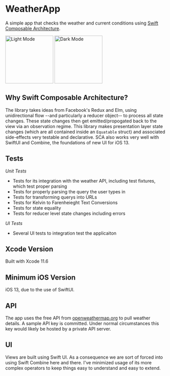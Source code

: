 # WeatherApp

A simple app that checks the weather and current conditions using [Swift Composable Architecture](https://github.com/pointfreeco/swift-composable-architecture).

<p float="left">
<img width="150" alt="Light Mode" src="https://storage.googleapis.com/mobconverge-blog/github/light_mode.PNG">
<img width="150" alt="Dark Mode" src="https://storage.googleapis.com/mobconverge-blog/github/dark_mode.PNG">
</p>

## Why Swift Composable Architecture?

The library takes ideas from Facebook's Redux and Elm, using unidirectional flow --and particularly a reducer object-- to process all state changes.  These state changes then get emitted/propogated back to the view via an observation regime.  This library makes presentation layer state changes (which are all contained inside an `Equatable` struct) and associated side-effects very testable and declarative.  SCA also works very well with SwiftUI and Combine, the foundations of new UI for iOS 13.

## Tests

*Unit Tests*
- Tests for its integration with the weather API, including test fixtures, which test proper parsing
- Tests for properly parsing the query the user types in
- Tests for transforming querys into URLs
- Tests for Kelvin to Farenheieght Text Conversions
- Tests for state equality
- Tests for reducer level state changes including errors

*UI Tests*
- Several UI tests to integration test the applicaiton

## Xcode Version

Built with Xcode 11.6

## Minimum iOS Version 

iOS 13, due to the use of SwiftUI.

## API 

The app uses the free API from [openweathermap.org](https://openweathermap.org/api) to pull weather details.  A sample API key is committed.  Under normal circumstances this key would likely be hosted by a private API server.

## UI

Views are built using Swift UI.  As a consequence we are sort of forced into using Swift Combine here and there.  I've minimized usage of its more complex operators to keep things easy to understand and easy to extend.
